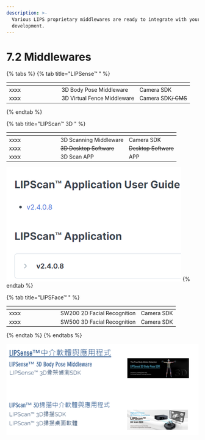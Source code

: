 ```yaml
---
description: >-
  Various LIPS proprietary middlewares are ready to integrate with your product
  development.
---
```


# 7.2 Middlewares

{% tabs %}
{% tab title="LIPSense™ " %}
<table><thead><tr><th width="123.66666666666666"></th><th></th><th></th></tr></thead><tbody><tr><td>xxxx</td><td>3D Body Pose Middleware</td><td>Camera SDK</td></tr><tr><td>xxxx</td><td>3D Virtual Fence Middleware</td><td>Camera SDK<del>/ CMS</del></td></tr></tbody></table>
{% endtab %}

{% tab title="LIPScan™ 3D " %}
<table><thead><tr><th width="120.66666666666666"></th><th></th><th></th></tr></thead><tbody><tr><td>xxxx</td><td>3D Scanning Middleware</td><td>Camera SDK</td></tr><tr><td>xxxx</td><td><del>3D Desktop Software</del></td><td><del>Desktop Software</del></td></tr><tr><td>xxxx</td><td>3D Scan APP</td><td>APP</td></tr></tbody></table>

![](<../.gitbook/assets/global_camera/image (13).png>)
{% endtab %}

{% tab title="LIPSFace™ " %}
<table><thead><tr><th width="120.66666666666666"></th><th></th><th></th></tr></thead><tbody><tr><td>xxxx</td><td>SW200 2D Facial Recognition</td><td>Camera SDK</td></tr><tr><td>xxxx</td><td>SW500 3D Facial Recognition</td><td>Camera SDK</td></tr></tbody></table>
{% endtab %}
{% endtabs %}

![](<../.gitbook/assets/global_camera/image (51).png>)
